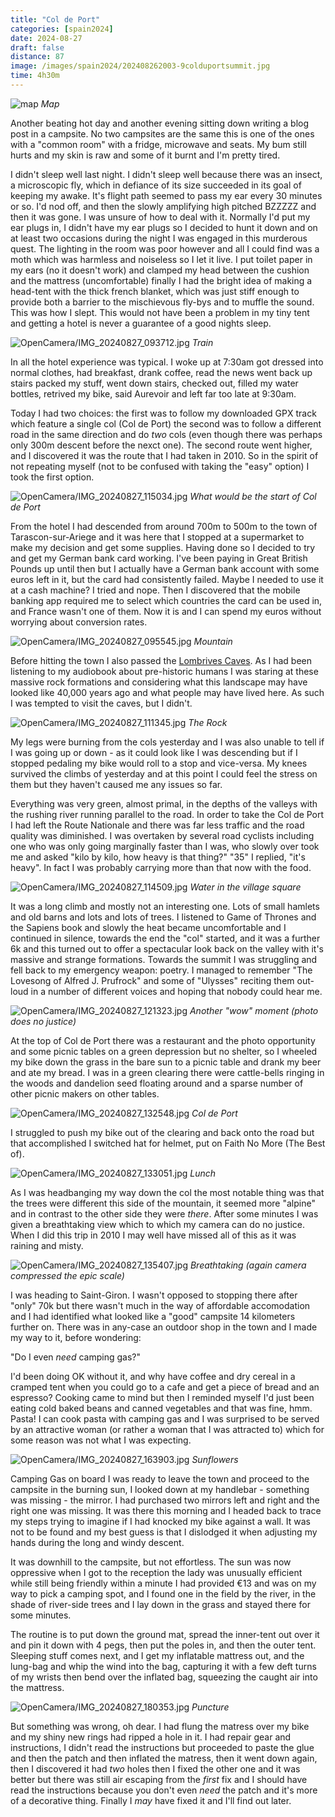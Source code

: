 ```yaml
--- 
title: "Col de Port"
categories: [spain2024]
date: 2024-08-27
draft: false
distance: 87
image: /images/spain2024/202408262003-9colduportsummit.jpg
time: 4h30m
---
```


![map](/images/spain2024/202408262003-map.jpg)
*Map*

Another beating hot day and another evening sitting down writing a blog post
in a campsite. No two campsites are the same this is one of the ones with a
"common room" with a fridge, microwave and seats. My bum still hurts and my
skin is raw and some of it burnt and I'm pretty tired.

I didn't sleep well last night. I didn't sleep well because there was an
insect, a microscopic fly, which in defiance of its size succeeded in its
goal of keeping my awake. It's flight path seemed to pass my ear every 30
minutes or so. I'd nod off, and then the slowly amplifying high pitched BZZZZZ
and then it was gone. I was unsure of how to deal with it. Normally I'd put my
ear plugs in, I didn't have my ear plugs so I decided to hunt it down and on
at least two occasions during the night I was engaged in this murderous quest.
The lighting in the room was poor however and all I could find was a moth
which was harmless and noiseless so I let it live. I put toilet paper in my
ears (no it doesn't work) and clamped my head between the cushion and the
mattress (uncomfortable) finally I had the bright idea of making a head-tent
with the thick french blanket, which was just stiff enough to provide both a
barrier to the mischievous fly-bys and to muffle the sound. This was how I
slept. This would not have been a problem in my tiny tent and getting a hotel
is never a guarantee of a good nights sleep.

![OpenCamera/IMG_20240827_093712.jpg](/images/spain2024/202408262003-1train.jpg)
*Train*

In all the hotel experience was typical. I woke up at 7:30am got dressed into
normal clothes, had breakfast, drank coffee, read the news went back up stairs
packed my stuff, went down stairs, checked out, filled my water bottles,
retrived my bike, said Aurevoir and left far too late at 9:30am.

Today I had two choices: the first was to follow my downloaded GPX track which
feature a single col (Col de Port) the second was to follow a different road
in the same direction and do _two_ cols (even though there was perhaps only
300m descent before the nexct one). The second route went higher, and I
discovered it was the route that I had taken in 2010. So in the spirit of not
repeating myself (not to be confused with taking the "easy" option) I took the
first option.

![OpenCamera/IMG_20240827_115034.jpg](/images/spain2024/202408262003-7colstart.jpg)
*What would be the start of Col de Port*

From the hotel I had descended from around 700m to 500m to the town of
Tarascon-sur-Ariege and it was here that I stopped at a supermarket to make my
decision and get some supplies. Having done so I decided to try and get my
German bank card working. I've been paying in Great British Pounds up until
then but I actually have a German bank account with some euros left in it, but
the card had consistently failed. Maybe I needed to use it at a cash machine?
I tried and nope. Then I discovered that the mobile banking app required me to
select which countries the card can be used in, and France wasn't one of them.
Now it is and I can spend my euros without worrying about conversion rates.

![OpenCamera/IMG_20240827_095545.jpg](/images/spain2024/202408262003-3mointain2.jpg)
*Mountain*

Before hitting the town I also passed the [Lombrives
Caves](https://en.wikipedia.org/wiki/Lombrives). As I had been listening to my
audiobook about pre-historic humans I was staring at these massive rock
formations and considering what this landscape may have looked like 40,000
years ago and what people may have lived here. As such I was tempted to visit
the caves, but I didn't.

![OpenCamera/IMG_20240827_111345.jpg](/images/spain2024/202408262003-5therock.jpg)
*The Rock*

My legs were burning from the cols yesterday and I was also unable to tell if
I was going up or down - as it could look like I was descending but if I
stopped pedaling my bike would roll to a stop and vice-versa. My knees
survived the climbs of yesterday and at this point I could feel the stress on
them but they haven't caused me any issues so far.

Everything was very green, almost primal, in the depths of the valleys with
the rushing river running parallel to the road. In order to take the Col de
Port I had left the Route Nationale and there was far less traffic and the
road quality was diminished. I was overtaken by several road cyclists
including one who was only going marginally faster than I was, who slowly over
took me and asked "kilo by kilo, how heavy is that thing?" "35" I replied,
"it's heavy". In fact I was probably carrying more than that now with the
food.

![OpenCamera/IMG_20240827_114509.jpg](/images/spain2024/202408262003-6townwater.jpg)
*Water in the village square*

It was a long climb and mostly not an interesting one. Lots of small hamlets
and old barns and lots and lots of trees. I listened to Game of Thrones and
the Sapiens book and slowly the heat became uncomfortable and I continued in
silence, towards the end the "col" started, and it was a further 6k and this
turned out to offer a spectacular look back on the valley with it's massive
and strange formations. Towards the summit I was struggling and fell back to
my emergency weapon: poetry. I managed to remember "The Lovesong of Alfred J.
Prufrock" and some of "Ulysses" reciting them out-loud in a number of different
voices and hoping that nobody could hear me.

![OpenCamera/IMG_20240827_121323.jpg](/images/spain2024/202408262003-8wow.jpg)
*Another "wow" moment (photo does no justice)*

At the top of Col de Port there was a restaurant and the photo opportunity and
some picnic tables on a green depression but no shelter, so I wheeled my bike
down the grass in the bare sun to a picnic table and drank my beer and ate my
bread. I was in a green clearing there were cattle-bells
ringing in the woods and dandelion seed floating around and a sparse number
of other picnic makers on other tables.

![OpenCamera/IMG_20240827_132548.jpg](/images/spain2024/202408262003-9colduportsummit.jpg)
*Col de Port*

I struggled to push my bike out of the clearing and back onto the road but
that accomplished I switched hat for helmet, put on Faith No More (The Best
of). 

![OpenCamera/IMG_20240827_133051.jpg](/images/spain2024/202408262003-lunch.jpg)
*Lunch*

As I was headbanging my way down the col the most notable thing was that the
trees were different this side of the mountain, it seemed more "alpine" and in
contrast to the other side they were _there_. After some minutes I was given a
breathtaking view which to which my camera can do no justice. When I did this
trip in 2010 I may well have missed all of this as it was raining and misty.

![OpenCamera/IMG_20240827_135407.jpg](/images/spain2024/202408262003-10distantmountains.jpg)
*Breathtaking (again camera compressed the epic scale)*

I was heading to Saint-Giron. I wasn't opposed to stopping there after "only"
70k but there wasn't much in the way of affordable accomodation and I had
identified what looked like a "good" campsite 14 kilometers further on. There
was in any-case an outdoor shop in the town and I made my way to it, before
wondering: 

"Do I even _need_ camping gas?" 

I'd been doing OK without it, and why have coffee and dry cereal in a cramped
tent when you could go to a cafe and get a piece of bread and an espresso?
Cooking came to mind but then I reminded myself I'd just been eating cold
baked beans and canned vegetables and that was fine, hmm. Pasta! I can cook
pasta with camping gas and I was surprised to be served by an attractive
woman (or rather a woman that I was attracted to) which for some reason was
not what I was expecting.

![OpenCamera/IMG_20240827_163903.jpg](/images/spain2024/202408262003-sunflowers.jpg)
*Sunflowers*

Camping Gas on board I was ready to leave the town and proceed to the campsite
in the burning sun, I looked down at my handlebar - something was missing -
the mirror. I had purchased two mirrors left and right and the right one was
missing. It was there this morning and I headed back to trace my steps trying
to imagine if I had knocked my bike against a wall. It was not to be found and
my best guess is that I dislodged it when adjusting my hands during the long
and windy descent.

It was downhill to the campsite, but not effortless. The sun was now
oppressive when I got to the reception the lady was unusually efficient while
still being friendly within a minute I had provided €13 and was on my way to
pick a camping spot, and I found one in the field by the river, in the shade
of river-side trees and I lay down in the grass and stayed there for some
minutes.

The routine is to put down the ground mat, spread the inner-tent out over it
and pin it down with 4 pegs, then put the poles in, and then the outer tent.
Sleeping stuff comes next, and I get my inflatable mattress out, and the
lung-bag and whip the wind into the bag, capturing it with a few deft turns
of my wrists then bend over the inflated bag, squeezing the caught air into
the mattress.

![OpenCamera/IMG_20240827_180353.jpg](/images/spain2024/202408262003-13puncture1.jpg)
*Puncture*

But something was wrong, oh dear. I had flung the matress over my bike and my
shiny new rings had ripped a hole in it. I had repair gear and instructions,
I didn't read the instructions but proceeded to paste the glue and then the
patch and then inflated the matress, then it went down again, then I
discovered it had _two_ holes then I fixed the other one and it was better but
there was still air escaping from the _first_ fix and I should have read the
instructions because you don't even _need_ the patch and it's more of a
decorative thing. Finally I _may_ have fixed it and I'll find out later.
